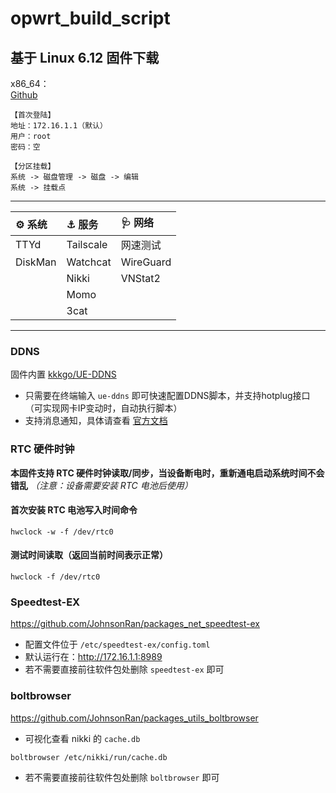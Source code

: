 # opwrt_build_script

## 基于 Linux 6.12 固件下载

x86_64：  
[Github](https://github.com/JohnsonRan/opwrt_build_script/releases)

```text
【首次登陆】
地址：172.16.1.1（默认）
用户：root
密码：空

【分区挂载】
系统 -> 磁盘管理 -> 磁盘 -> 编辑
系统 -> 挂载点
```

---------------

|⚙️ 系统 | ⚓ 服务  | 🩺 网络  |
|  :----  |  :----  | :----  |
| TTYd | Tailscale | 网速测试 |
| DiskMan | Watchcat | WireGuard |
|| Nikki |VNStat2|
|| Momo ||
|| 3cat ||

---------------

### DDNS

固件内置 [kkkgo/UE-DDNS](https://github.com/kkkgo/UE-DDNS)

- 只需要在终端输入 `ue-ddns` 即可快速配置DDNS脚本，并支持hotplug接口（可实现网卡IP变动时，自动执行脚本）
- 支持消息通知，具体请查看 [官方文档](https://blog.03k.org/post/ue-ddns.html#%E8%87%AA%E5%AE%9A%E4%B9%89%E9%80%89%E9%A1%B9%E5%92%8C%E6%B6%88%E6%81%AF%E9%80%9A%E7%9F%A5)

### RTC 硬件时钟

**本固件支持 RTC 硬件时钟读取/同步，当设备断电时，重新通电启动系统时间不会错乱** *（注意：设备需要安装 RTC 电池后使用）*

#### 首次安装 RTC 电池写入时间命令

```shell
hwclock -w -f /dev/rtc0
```

#### 测试时间读取（返回当前时间表示正常）

```shell
hwclock -f /dev/rtc0
```

### Speedtest-EX

<https://github.com/JohnsonRan/packages_net_speedtest-ex>

- 配置文件位于 `/etc/speedtest-ex/config.toml`
- 默认运行在：<http://172.16.1.1:8989>
- 若不需要直接前往软件包处删除 `speedtest-ex` 即可

### boltbrowser

<https://github.com/JohnsonRan/packages_utils_boltbrowser>

- 可视化查看 nikki 的 `cache.db`

```shell
boltbrowser /etc/nikki/run/cache.db
```

- 若不需要直接前往软件包处删除 `boltbrowser` 即可
